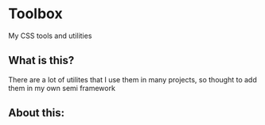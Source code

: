 # Toolbox

My CSS tools and utilities

## What is this?

There are a lot of utilites that I use them in many projects, so thought to add them in my own semi framework

## About this:
